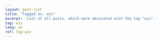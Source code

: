 ```yaml
---
layout: post-list
title: "Tagged as: wix"
excerpt: 'List of all posts, which were decorated with the tag "wix".'  
tag: wix
lang: en
ref: tag-wix
---
```

